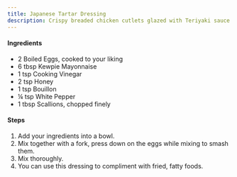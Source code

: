 ```yaml
---
title: Japanese Tartar Dressing
description: Crispy breaded chicken cutlets glazed with Teriyaki sauce.
---
```


#### Ingredients

- 2 Boiled Eggs, cooked to your liking
- 6 tbsp Kewpie Mayonnaise
- 1 tsp Cooking Vinegar
- 2 tsp Honey
- 1 tsp Bouillon
- ¼ tsp White Pepper
- 1 tbsp Scallions, chopped finely

#### Steps

1. Add your ingredients into a bowl.
2. Mix together with a fork, press down on the eggs while mixing to smash them.
3. Mix thoroughly.
4. You can use this dressing to compliment with fried, fatty foods.
